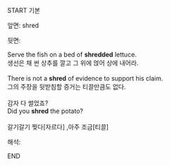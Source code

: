 START
기본

앞면:
shred


뒷면:
<div><div>Serve the fish on a bed of <b>shredded</b> lettuce. </div><div>생선은 채 썬 상추를 깔고 그 위에 얹어 상에 내어라.</div></div><div><br></div><div><div>There is not a <strong>shred</strong> of evidence to support his claim. </div><div><div>그의 주장을 뒷받침할 증거는 티끌만큼도 없다.</div></div></div><div><br></div><div><div><div>감자 다 썰었죠?</div></div><div><div>Did you <strong>shred</strong> the potato?</div></div></div><div><br></div><div>갈기갈기 찢다[자르다] ,아주 조금[티끌]</div>


해석:

END